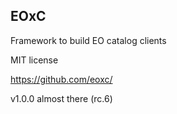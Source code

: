 ##  EOxC

Framework to build EO catalog clients

MIT license

https://github.com/eoxc/

v1.0.0 almost there (rc.6)
